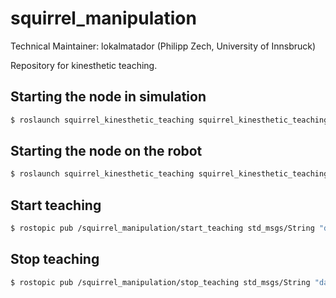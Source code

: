 squirrel_manipulation
=====================

Technical Maintainer: lokalmatador (Philipp Zech, University of Innsbruck)

Repository for kinesthetic teaching.

## Starting the node in simulation

```bash 
$ roslaunch squirrel_kinesthetic_teaching squirrel_kinesthetic_teaching_node_sim.launch
``` 

## Starting the node on the robot

```bash 
$ roslaunch squirrel_kinesthetic_teaching squirrel_kinesthetic_teaching_node_real.launch
``` 

## Start teaching
```bash 
$ rostopic pub /squirrel_manipulation/start_teaching std_msgs/String "data: 'start'" 
``` 

## Stop teaching
```bash 
$ rostopic pub /squirrel_manipulation/stop_teaching std_msgs/String "data: 'stop'" 
``` 


